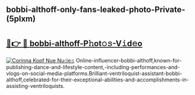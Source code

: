 ## bobbi-althoff-only-fans​-leaked-photo​-Private-(5plxm)


# <h2><a href="https://mediaupload.pro?title=bobbi-althoff&ref=git">🔗👉 🔴 bobbi-althoff-P𝚑ot𝚘𝚜-V𝚒d𝚎o</a></h2>

[![Corinna Kopf Nue Nu𝚍e𝚜](https://i.imgur.com/0qMVB7G.gif)](https://mediaupload.pro?title=bobbi-althoff&ref=git)
Online-influencer-bobbi-althoff,known-for-publishing-dance-and-lifestyle-content,-including-performances-and-vlogs-on-social-media-platforms.Brilliant-ventriloquist-assistant-bobbi-althoff,celebrated-for-their-exceptional-abilities-and-accomplishments-in-assisting-ventriloquists.  